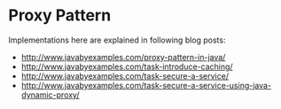 # Proxy Pattern
Implementations here are explained in following blog posts:

- http://www.javabyexamples.com/proxy-pattern-in-java/
- http://www.javabyexamples.com/task-introduce-caching/
- http://www.javabyexamples.com/task-secure-a-service/
- http://www.javabyexamples.com/task-secure-a-service-using-java-dynamic-proxy/



